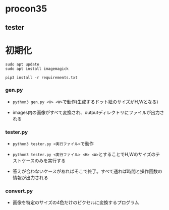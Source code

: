 # procon35

## tester


# 初期化

```
sudo apt update
sudo apt install imagemagick

pip3 install -r requirements.txt
```


### gen.py

- `python3 gen.py <H> <W>`で動作(生成するドット絵のサイズがH,Wとなる)

- images内の画像がすべて変換され、outputディレクトリにファイルが出力される


### tester.py

- `python3 tester.py <実行ファイル>`で動作

- `python3 tester.py <実行ファイル> <H> <W>`とすることでH,Wのサイズのテストケースのみを実行する

- 答えが合わないケースがあればそこで終了。すべて通れば時間と操作回数の情報が出力される


### convert.py

- 画像を特定のサイズの4色だけのピクセルに変換するプログラム
